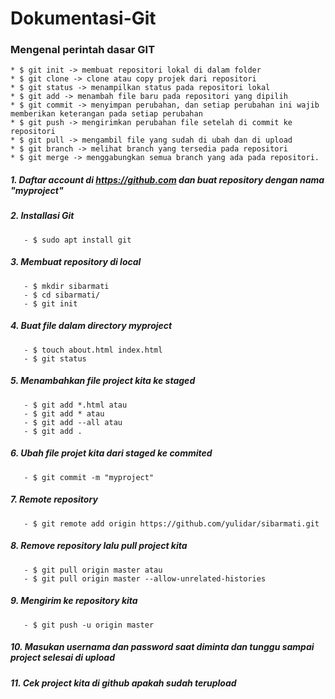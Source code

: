 # Dokumentasi-Git

### Mengenal perintah dasar GIT
```
* $ git init -> membuat repositori lokal di dalam folder
* $ git clone -> clone atau copy projek dari repositori
* $ git status -> menampilkan status pada repositori lokal
* $ git add -> menambah file baru pada repositori yang dipilih
* $ git commit -> menyimpan perubahan, dan setiap perubahan ini wajib memberikan keterangan pada setiap perubahan
* $ git push -> mengirimkan perubahan file setelah di commit ke repositori
* $ git pull -> mengambil file yang sudah di ubah dan di upload
* $ git branch -> melihat branch yang tersedia pada repositori
* $ git merge -> menggabungkan semua branch yang ada pada repositori.
```
##### 1. Daftar account di https://github.com dan buat repository dengan nama "myproject"
##### 2. Installasi Git
```
   - $ sudo apt install git
```
##### 3. Membuat repository di local
```
   - $ mkdir sibarmati
   - $ cd sibarmati/
   - $ git init
```
##### 4. Buat file dalam directory myproject
```
   - $ touch about.html index.html
   - $ git status
```
##### 5. Menambahkan file project kita ke staged
```
   - $ git add *.html atau
   - $ git add * atau
   - $ git add --all atau
   - $ git add .
```
##### 6. Ubah file projet kita dari staged ke commited
```
   - $ git commit -m "myproject"
```
##### 7. Remote repository
```
   - $ git remote add origin https://github.com/yulidar/sibarmati.git
```
##### 8. Remove repository lalu pull project kita
```
   - $ git pull origin master atau
   - $ git pull origin master --allow-unrelated-histories
```
##### 9. Mengirim ke repository kita
```
   - $ git push -u origin master
```
##### 10. Masukan usernama dan password saat diminta dan tunggu sampai project selesai di upload
##### 11. Cek project kita di github apakah sudah terupload
